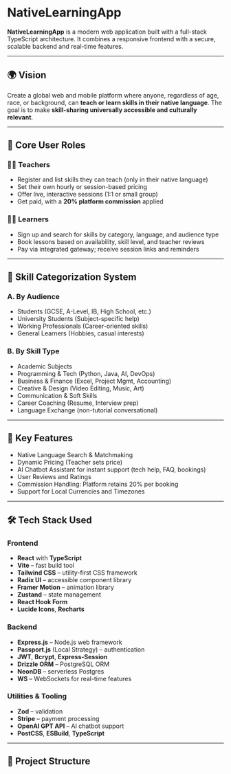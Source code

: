 # NativeLearningApp

**NativeLearningApp** is a modern web application built with a full-stack TypeScript architecture. It combines a responsive frontend with a secure, scalable backend and real-time features.

---

## 🌍 Vision

Create a global web and mobile platform where anyone, regardless of age, race, or background, can **teach or learn skills in their native language**. The goal is to make **skill-sharing universally accessible and culturally relevant**.

---

## 👤 Core User Roles

### 👨‍🏫 Teachers
- Register and list skills they can teach (only in their native language)
- Set their own hourly or session-based pricing
- Offer live, interactive sessions (1:1 or small group)
- Get paid, with a **20% platform commission** applied

### 👩‍🎓 Learners
- Sign up and search for skills by category, language, and audience type
- Book lessons based on availability, skill level, and teacher reviews
- Pay via integrated gateway; receive session links and reminders

---

## 🧠 Skill Categorization System

### A. By Audience
- Students (GCSE, A-Level, IB, High School, etc.)
- University Students (Subject-specific help)
- Working Professionals (Career-oriented skills)
- General Learners (Hobbies, casual interests)

### B. By Skill Type
- Academic Subjects
- Programming & Tech (Python, Java, AI, DevOps)
- Business & Finance (Excel, Project Mgmt, Accounting)
- Creative & Design (Video Editing, Music, Art)
- Communication & Soft Skills
- Career Coaching (Resume, Interview prep)
- Language Exchange (non-tutorial conversational)

---

## 🔑 Key Features

- Native Language Search & Matchmaking
- Dynamic Pricing (Teacher sets price)
- AI Chatbot Assistant for instant support (tech help, FAQ, bookings)
- User Reviews and Ratings
- Commission Handling: Platform retains 20% per booking
- Support for Local Currencies and Timezones

---

## 🛠️ Tech Stack Used

### Frontend
- **React** with **TypeScript**
- **Vite** – fast build tool
- **Tailwind CSS** – utility-first CSS framework
- **Radix UI** – accessible component library
- **Framer Motion** – animation library
- **Zustand** – state management
- **React Hook Form**
- **Lucide Icons**, **Recharts**

### Backend
- **Express.js** – Node.js web framework
- **Passport.js** (Local Strategy) – authentication
- **JWT**, **Bcrypt**, **Express-Session**
- **Drizzle ORM** – PostgreSQL ORM
- **NeonDB** – serverless Postgres
- **WS** – WebSockets for real-time features

### Utilities & Tooling
- **Zod** – validation
- **Stripe** – payment processing
- **OpenAI GPT API** – AI chatbot support
- **PostCSS**, **ESBuild**, **TypeScript**

---

## 📁 Project Structure

